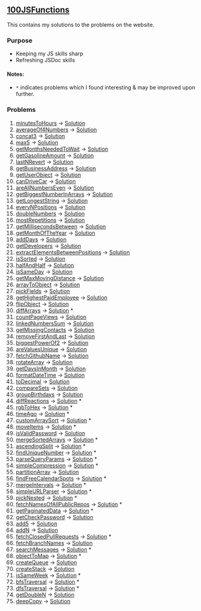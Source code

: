 ## [100JSFunctions](https://www.100jsfunctions.com/)

This contains my solutions to the problems on the website.

### Purpose

- Keeping my JS skills sharp
- Refreshing JSDoc skills

#### Notes:

- `*` indicates problems which I found interesting & may be improved upon further.

### Problems

1. [minutesToHours](https://www.100jsfunctions.com/exercises/minutesToHours) -> [Solution](./1.%20minutesToHours/minutesToHours.js)
2. [averageOf4Numbers](https://www.100jsfunctions.com/exercises/averageOf4Numbers) -> [Solution](./2.%20averageOf4Numbers/avergaOf4Numbers.js)
3. [concat3](https://www.100jsfunctions.com/exercises/concat3) -> [Solution](./3.%20concat3/concat3.js)
4. [max5](https://www.100jsfunctions.com/exercises/max5) -> [Solution](./4.%20max5/max5.js)
5. [getMonthsNeededToWait](https://www.100jsfunctions.com/exercises/getMonthsNeededToWait) -> [Solution](./5.%20getMonthsNeededToWait/getMonthsNeededToWait.js)
6. [getGasolineAmount](https://www.100jsfunctions.com/exercises/getGasolineAmount) -> [Solution](./6.%20getGasolineAmount/getGasolineAmount.js)
7. [lastNRevert](https://www.100jsfunctions.com/exercises/lastNRevert) -> [Solution](./7.%20lastNRevert/lastNRevert.js)
8. [getBusinessAddress](https://www.100jsfunctions.com/exercises/getBusinessAddress) -> [Solution](./8.%20getBusinessAddress/getBusinessAddress.js)
9. [getUserObject](https://www.100jsfunctions.com/exercises/getUserObject) -> [Solution](./9.%20getUserObject/getUserObject.js)
10. [canDriveCar](https://www.100jsfunctions.com/exercises/canDriveCar) -> [Solution](./10.%20canDriveCar/canDriveCar.js)
11. [areAllNumbersEven](https://www.100jsfunctions.com/exercises/areAllNumbersEven) -> [Solution](./11.%20areAllNumbersEven/areAllNumbersEven.js)
12. [getBiggestNumberInArrays](https://www.100jsfunctions.com/exercises/getBiggestNumberInArrays) -> [Solution](./12.%20getBiggestNumberInArrays/getBiggestNumberInArrays.js)
13. [getLongestString](https://www.100jsfunctions.com/exercises/getLongestString) -> [Solution](./13.%20getLongestString/getLongestString.js)
14. [everyNPositions](https://www.100jsfunctions.com/exercises/everyNPositions) -> [Solution](./14.%20everyNPositions/everyNPositions.js)
15. [doubleNumbers](https://www.100jsfunctions.com/exercises/doubleNumbers) -> [Solution](./15.%20doubleNumbers/doubleNumbers.js)
16. [mostRepetitions](https://www.100jsfunctions.com/exercises/mostRepetitions) -> [Solution](./16.%20mostRepetitions/mostRepetitions.js)
17. [getMillisecondsBetween](https://www.100jsfunctions.com/exercises/getMillisecondsBetween) -> [Solution](./17.%20getMillisecondsBetween/getMillisecondsBetween.js)
18. [getMonthOfTheYear](https://www.100jsfunctions.com/exercises/getMonthOfTheYear) -> [Solution](./18.%20getMonthOfTheYear/getMonthOfTheYear.js)
19. [addDays](https://www.100jsfunctions.com/exercises/addDays) -> [Solution](./19.%20addDays/addDays.js)
20. [getDevelopers](https://www.100jsfunctions.com/exercises/getDevelopers) -> [Solution](./20.%20getDevelopers/getDevelopers.js)
21. [extractElementsBetweenPositions](https://www.100jsfunctions.com/exercises/extractElementsBetweenPositions) -> [Solution](./21.%20extractElementsBetweenPositions/extractElementsBetweenPositions.js)
22. [isSorted](https://www.100jsfunctions.com/exercises/isSorted) -> [Solution](./22.%20isSorted/isSorted.js)
23. [halfAndHalf](https://www.100jsfunctions.com/exercises/halfAndHalf) -> [Solution](./23.%20halfAndHalf/halfAndHalf.js)
24. [isSameDay](https://www.100jsfunctions.com/exercises/isSameDay) -> [Solution](./24.%20isSameDay/isSameDay.js)
25. [getMaxMovingDistance](https://www.100jsfunctions.com/exercises/getMaxMovingDistance) -> [Solution](./25.%20getMaxMovingDistance/getMaxMovingDistance.js)
26. [arrayToObject](https://www.100jsfunctions.com/exercises/arrayToObject) -> [Solution](./26.%20arrayToObject/arrayToObject.js)
27. [pickFields](https://www.100jsfunctions.com/exercises/pickFields) -> [Solution](./27.%20pickFields/pickFields.js)
28. [getHighestPaidEmployee](https://www.100jsfunctions.com/exercises/getHighestPaidEmployee) -> [Solution](./28.%20getHighestPaidEmployee/getHighestPaidEmployee.js)
29. [flipObject](https://www.100jsfunctions.com/exercises/flipObject) -> [Solution](./29.%20flipObject/flipObject.js)
30. [diffArrays](https://www.100jsfunctions.com/exercises/diffArrays) -> [Solution](./30.%20diffArrays/diffArrays.js) \*
31. [countPageViews](https://www.100jsfunctions.com/exercises/countPageViews) -> [Solution](./31.%20countPageViews/countPageViews.js)
32. [linkedNumbersSum](https://www.100jsfunctions.com/exercises/linkedNumbersSum) -> [Solution](./32.%20linkedNumbersSum/linkedNumbersSum.js)
33. [getMissingContacts](https://www.100jsfunctions.com/exercises/getMissingContacts) -> [Solution](./33.%20getMissingContacts/getMissingContacts.js)
34. [removeFirstAndLast](https://www.100jsfunctions.com/exercises/removeFirstAndLast) -> [Solution](./34.%20removeFirstAndLast/removeFirstAndLast.js)
35. [biggestPowerOf2](https://www.100jsfunctions.com/exercises/biggestPowerOf2) -> [Solution](./35.%20biggestPowerOf2/biggestPowerOf2.js)
36. [areValuesUnique](https://www.100jsfunctions.com/exercises/areValuesUnique) -> [Solution](./36.%20areValuesUnique/areValuesUnique.js)
37. [fetchGithubName](https://www.100jsfunctions.com/exercises/fetchGithubName) -> [Solution](./37.%20fetchGithubName/fetchGithubName.js)
38. [rotateArray](https://www.100jsfunctions.com/exercises/rotateArray) -> [Solution](./38.%20rotateArray/rotateArray.js)
39. [getDaysInMonth](https://www.100jsfunctions.com/exercises/getDaysInMonth) -> [Solution](./39.%20getDaysInMonth/getDaysInMonth.js)
40. [formatDateTime](https://www.100jsfunctions.com/exercises/formatDateTime) -> [Solution](./40.%20formatDateTime/formatDateTime.js)
41. [toDecimal](https://www.100jsfunctions.com/exercises/toDecimal) -> [Solution](./41.%20toDecimal/toDecimal.js)
42. [compareSets](https://www.100jsfunctions.com/exercises/compareSets) -> [Solution](./42.%20compareSets/compareSets.js)
43. [groupBirthdays](https://www.100jsfunctions.com/exercises/groupBirthdays) -> [Solution](./43.%20groupBirthdays/groupBirthdays.js)
44. [diffReactions](https://www.100jsfunctions.com/exercises/diffReactions) -> [Solution](./44.%20diffReactions/diffReactions.js) \*
45. [rgbToHex](https://www.100jsfunctions.com/exercises/rgbToHex) -> [Solution](./45.%20rgbToHex/rgbToHex.js) \*
46. [timeAgo](https://www.100jsfunctions.com/exercises/timeAgo) -> [Solution](./46.%20timeAgo/timeAgo.js) \*
47. [customArraySort](https://www.100jsfunctions.com/exercises/customArraySort) -> [Solution](./47.%20customArraySort/customArraySort.js) \*
48. [moveItems](https://www.100jsfunctions.com/exercises/moveItems) -> [Solution](./48.%20moveItems/moveItems.js) \*
49. [isValidPassword](https://www.100jsfunctions.com/exercises/isValidPassword) -> [Solution](./49.%20isValidPassword/isValidPassword.js)
50. [mergeSortedArrays](https://www.100jsfunctions.com/exercises/mergeSortedArrays) -> [Solution](./50.%20mergeSortedArrays/mergeSortedArrays.js) \*
51. [ascendingSplit](https://www.100jsfunctions.com/exercises/ascendingSplit) -> [Solution](./51.%20ascendingSplit/ascendingSplit.js) \*
52. [findUniqueNumber](https://www.100jsfunctions.com/exercises/findUniqueNumber) -> [Solution](./52.%20findUniqueNumber/findUniqueNumber.js) \*
53. [parseQueryParams](https://www.100jsfunctions.com/exercises/parseQueryParams) -> [Solution](./53.%20parseQueryParams/parseQueryParams.js) \*
54. [simpleCompression](https://www.100jsfunctions.com/exercises/simpleCompression) -> [Solution](./54.%20simpleCompression/simpleCompression.js) \*
55. [partitionArray](https://www.100jsfunctions.com/exercises/partitionArray) -> [Solution](./55.%20partitionArray/partitionArray.js)
56. [findFreeCalendarSpots](https://www.100jsfunctions.com/exercises/findFreeCalendarSpots) -> [Solution](./56.%20findFreeCalendarSpots/findFreeCalendarSpots.js) \*
57. [mergeIntervals](https://www.100jsfunctions.com/exercises/mergeIntervals) -> [Solution](./57.%20mergeIntervals/mergeIntervals.js) \*
58. [simpleURLParser](https://www.100jsfunctions.com/exercises/simpleURLParser) -> [Solution](./58.%20simpleURLParser/simpleURLParser.js) \*
59. [pickNested](https://www.100jsfunctions.com/exercises/pickNested) -> [Solution](./59.%20pickNested/pickNested.js) \*
60. [fetchNamesOfAllPublicRepos](https://www.100jsfunctions.com/exercises/fetchNamesOfAllPublicRepos) -> [Solution](./60.%20fetchNamesOfAllPublicRepos/fetchNamesOfAllPublicRepos.js) \*
61. [getPaginatedData](https://www.100jsfunctions.com/exercises/getPaginatedData) -> [Solution](./61.%20getPaginatedData/getPaginatedData.js) \*
62. [getCheckPassword](https://www.100jsfunctions.com/exercises/getCheckPassword) -> [Solution](./62.%20getCheckPassword/getCheckPassword.js)
63. [add5](https://www.100jsfunctions.com/exercises/add5) -> [Solution](./63.%20add5/add5.js)
64. [addN](https://www.100jsfunctions.com/exercises/addN) -> [Solution](./64.%20addN/addN.js)
65. [fetchClosedPullRequests](https://www.100jsfunctions.com/exercises/fetchClosedPullRequests) -> [Solution](./65.%20fetchClosedPullRequests/fetchClosedPullRequests.js) \*
66. [fetchBranchNames](https://www.100jsfunctions.com/exercises/fetchBranchNames) -> [Solution](./66.%20fetchBranchNames/fetchBranchNames.js)
67. [searchMessages](https://www.100jsfunctions.com/exercises/searchMessages) -> [Solution](./67.%20searchMessages/searchMessages.js) \*
68. [objectToMap](https://www.100jsfunctions.com/exercises/objectToMap) -> [Solution](./68.%20objectToMap/objectToMap.js) \*
69. [createQueue](https://www.100jsfunctions.com/exercises/createQueue) -> [Solution](./69.%20createQueue/createQueue.js)
70. [createStack](https://www.100jsfunctions.com/exercises/createStack) -> [Solution](./70.%20createStack/createStack.js)
71. [isSameWeek](https://www.100jsfunctions.com/exercises/isSameWeek) -> [Solution](./71.%20isSameWeek/isSameWeek.js) \*
72. [bfsTraversal](https://www.100jsfunctions.com/exercises/bfsTraversal) -> [Solution](./72.%20bfsTraversal/bfsTraversal.js) \*
73. [dfsTraversal](https://www.100jsfunctions.com/exercises/dfsTraversal) -> [Solution](./73.%20dfsTraversal/dfsTraversal.js) \*
74. [getDoubleN](https://www.100jsfunctions.com/exercises/getDoubleN) -> [Solution](./74.%20getDoubleN/getDoubleN.js)
75. [deepCopy](https://www.100jsfunctions.com/exercises/deepCopy) -> [Solution](./75.%20deepCopy/deepCopy.js)
